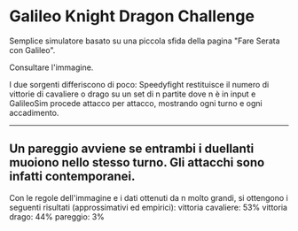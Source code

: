 # Galileo Knight Dragon Challenge
Semplice simulatore basato su una piccola sfida della pagina "Fare Serata con Galileo".

Consultare l'immagine.

I due sorgenti differiscono di poco: Speedyfight restituisce il numero di vittorie di cavaliere o drago su un set di n partite dove n è in input e GalileoSim procede attacco per attacco, mostrando ogni turno e ogni accadimento.

----
Un pareggio avviene se entrambi i duellanti muoiono nello stesso turno. Gli attacchi sono infatti contemporanei.
----
Con le regole dell'immagine e i dati ottenuti da n molto grandi, si ottengono i seguenti risultati (approssimativi ed empirici):
  vittoria cavaliere: 53%
  vittoria drago: 44%
  pareggio: 3%
